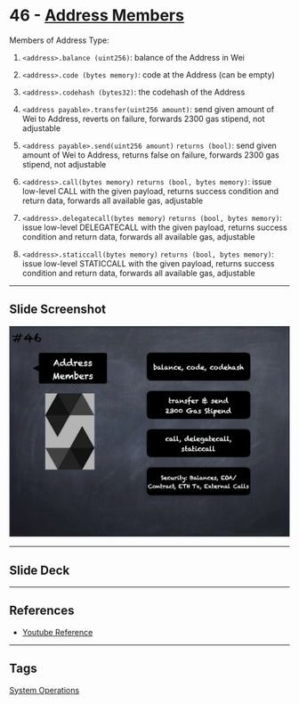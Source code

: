# 46 - [Address Members](Address%20Members.md)
Members of Address Type:

1. `<address>.balance (uint256)`: balance of the Address in Wei
    
2. `<address>.code (bytes memory)`: code at the Address (can be empty)
    
3. `<address>.codehash (bytes32)`: the codehash of the Address
    
4. `<address payable>.transfer(uint256 amount)`: send given amount of Wei to Address, reverts on failure, forwards 2300 gas stipend, not adjustable
    
5. `<address payable>.send(uint256 amount)` `returns (bool)`: send given amount of Wei to Address, returns false on failure, forwards 2300 gas stipend, not adjustable
    
6. `<address>.call(bytes memory)` `returns (bool, bytes memory)`: issue low-level CALL with the given payload, returns success condition and return data, forwards all available gas, adjustable
    
7. `<address>.delegatecall(bytes memory)` `returns (bool, bytes memory)`: issue low-level DELEGATECALL with the given payload, returns success condition and return data, forwards all available gas, adjustable
    
8. `<address>.staticcall(bytes memory)` `returns (bool, bytes memory)`: issue low-level STATICCALL with the given payload, returns success condition and return data, forwards all available gas, adjustable

___
## Slide Screenshot
![046.png](../../images/2.%20Solidity%20101/046.png)
___
## Slide Deck

___
## References
- [Youtube Reference](https://youtu.be/6VIJpze1jbU?t=790)
___
## Tags
[System Operations](../1.%20Ethereum101/System%20Operations.md)

